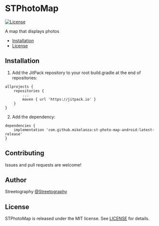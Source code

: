 # STPhotoMap

[![License](https://img.shields.io/badge/license-MIT-blue.svg)](https://github.com/mikelanza/st-photo-map-android/blob/master/LICENSE)

A map that displays photos

- [Installation](#installation)
- [License](#license)

## Installation

1. Add the JitPack repository to your root build.gradle at the end of repositories:
```
allprojects {
    repositories {
        ...
        maven { url 'https://jitpack.io' }
    }
}
```
2. Add the dependency:
```
dependencies {
    implementation 'com.github.mikelanza:st-photo-map-android:latest-release'
}
```

## Contributing

Issues and pull requests are welcome!

## Author

Streetography [@Streetography](https://streetography.com/)

## License

STPhotoMap is released under the MIT license. See [LICENSE](https://github.com/mikelanza/st-photo-map-android/blob/master/LICENSE) for details.
